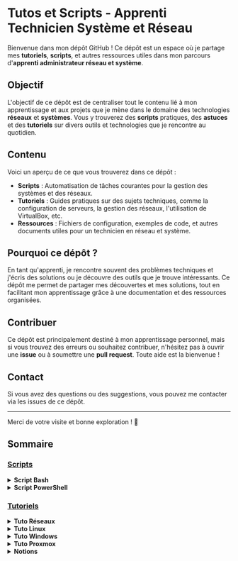 # Tutos et Scripts - Apprenti Technicien Système et Réseau

Bienvenue dans mon dépôt GitHub ! Ce dépôt est un espace où je partage mes **tutoriels**, **scripts**, et autres ressources utiles dans mon parcours d'**apprenti administrateur réseau et système**.

## Objectif

L'objectif de ce dépôt est de centraliser tout le contenu lié à mon apprentissage et aux projets que je mène dans le domaine des technologies **réseaux** et **systèmes**. Vous y trouverez des **scripts** pratiques, des **astuces** et des **tutoriels** sur divers outils et technologies que je rencontre au quotidien.

## Contenu

Voici un aperçu de ce que vous trouverez dans ce dépôt :

- **Scripts** : Automatisation de tâches courantes pour la gestion des systèmes et des réseaux.
- **Tutoriels** : Guides pratiques sur des sujets techniques, comme la configuration de serveurs, la gestion des réseaux, l'utilisation de VirtualBox, etc.
- **Ressources** : Fichiers de configuration, exemples de code, et autres documents utiles pour un technicien en réseau et système.

## Pourquoi ce dépôt ?

En tant qu'apprenti, je rencontre souvent des problèmes techniques et j'écris des solutions ou je découvre des outils que je trouve intéressants. Ce dépôt me permet de partager mes découvertes et mes solutions, tout en facilitant mon apprentissage grâce à une documentation et des ressources organisées.

## Contribuer

Ce dépôt est principalement destiné à mon apprentissage personnel, mais si vous trouvez des erreurs ou souhaitez contribuer, n'hésitez pas à ouvrir une **issue** ou à soumettre une **pull request**. Toute aide est la bienvenue !

## Contact

Si vous avez des questions ou des suggestions, vous pouvez me contacter via les issues de ce dépôt.

---

Merci de votre visite et bonne exploration ! 🚀

## Sommaire

### [Scripts](SCRIPT/)

<details>
<summary><b>Script Bash</b></summary>

- [Atelier argument](SCRIPT/BASH/Atelier_Argument.sh)
- [Quête création de dossier](SCRIPT/BASH/quete_crea_dossier.sh)
- [Quête Sauvegarde fichier](SCRIPT/BASH/svg_quete_bash.sh)
- [Création de VM](SCRIPT/BASH/CREA_VM_BASH.sh)
- [Clone de VM](SCRIPT/BASH/CLONE_VM_BASH.sh)
- [Script installation GLPI](SCRIPT/BASH/install_GLPI.sh)

</details>

<details>
<summary>   <b>Script PowerShell</b></summary>

- [AD](SCRIPT/POWERSHELL/AD)
  - [Installation AD DS core à un domaine existant](SCRIPT/POWERSHELL/AD/ADD_ADCORE_TODom.ps1)
  - [Clône d'OU existant](SCRIPT/POWERSHELL/AD/CLONE_OU.ps1)
  - [Création d'OU à partir d'un fichier](SCRIPT/POWERSHELL/AD/Create_OU.ps1)
  - [Création d'Utilisateurs à partir d'un fichier](SCRIPT/POWERSHELL/AD/create_Users.ps1)
- [Quête création de dossier](SCRIPT/POWERSHELL/CREA_DOSSIER_POWERSHELL.ps1)
- [Création de VM](SCRIPT/POWERSHELL/CREA_VM_POWERSHELL.ps1)
- [Clone de VM](SCRIPT/POWERSHELL/CLONE_VM_POWERSHELL.ps1)

</details>

</details>


### [Tutoriels](TUTO/)

<details>
<summary><b>Tuto Réseaux</b></summary>

- [Notion Git](TUTO/Tuto_Réseaux/GIT_NOTION.md)
- [Modifier des adresses IP en ligne de commande](TUTO/Tuto_Réseaux/modif_ip.md)
- [SSH sans MDP](TUTO/Tuto_Réseaux/SSH_SANS_MDP.md)
- [Wireshark](TUTO/Tuto_Réseaux/Wireshark.md)
- [Setup routeur Cisco](TUTO/Tuto_Réseaux/setup_router_cisco.md)
- [Conversion Binaire et Héxa](TUTO/Tuto_Réseaux/conversion_binaire_hexa.md)
- [Plan d'adressage IP](TUTO/Tuto_Réseaux/Plan_adressage.md)

</details>

<details>
<summary><b>Tuto Linux</b></summary>

- [Atelier filesystem - Gestion de disque](TUTO/Tuto_Linux/Atelier_filesystem.md)
- [Création de groupe (démo)](TUTO/Tuto_Linux/DEMO_creation_group.md)
- [Exercice "machine à café"](TUTO/Tuto_Linux/EXO_CAFE.md)
- [DHCP](TUTO/Tuto_Linux/DHCP_Linux.md)
- [DNS :](TUTO/Tuto_Linux/DNS)
  - [Démo DNS](TUTO/Tuto_Linux/DNS/Demo_DNS_Linux.md)
  - [Atelier DNS](TUTO/Tuto_Linux/DNS/DNS_SRVUBUNTU_quete.md)
  - [Tuto DNS](TUTO/Tuto_Linux/DNS/TUTO_DNS_LINUX_BIS.md)
- [Routeur logique](TUTO/Tuto_Linux/Routeur_logique/)
  - [Routeur logique Débian partie 1](TUTO/Tuto_Linux/Routeur_logique/routeur_logique_part1.md)
  - [Routeur logique Débian partie 2](TUTO/Tuto_Linux/Routeur_logique/routeur_logique_part2.md)
  - [Routeur logique Débian partie 3](TUTO/Tuto_Linux/Routeur_logique/routeur_logique_part3.md)
  - [Routeur logique Débian partie 4](TUTO/Tuto_Linux/Routeur_logique/routeur_logique_part4.md)
  - [Routeur logique Débian partie 5](TUTO/Tuto_Linux/Routeur_logique/routeur_logique_part5.md)
  - [Routeur logique Débian partie 6](TUTO/Tuto_Linux/Routeur_logique/routeur_logique_part6.md)
  - [Routeur logique Débian tuto Reda](TUTO/Tuto_Linux/Routeur_logique/routeur_by_Reda.md)
- [Installation d'un serveur GLPI](TUTO/Tuto_Linux/Install_GLPI)
  - [Installation d'un serveur GLPI sur Ubuntu Server](TUTO/Tuto_Linux/Install_GLPI/install_glpi_ubuntu_server.md)
  - [Installation d'un serveur GLPI sur Debian](TUTO/Tuto_Linux/Install_GLPI/install_glpi_debian.md)
  - [Installation d'un serveur GLPI sur debian via script](TUTO/Tuto_Linux/Install_GLPI/install_glpi_debian.md)
- [Projet Security Onion groupe 1](TUTO/Tuto_Linux/Security_Onion(G1Wild)/README.md)

</details>

<details>
<summary><b>Tuto Windows</b></summary>

- [Serveur DHCP](TUTO/Tuto_Windows/DHCP_SRV_Windows.md)
- [Serveur DNS](TUTO/Tuto_Windows/DNS_SRV_Windows.md)
- [Installation service ADDS](TUTO/Tuto_Windows/Install_SERVICE_AD_DS.md)
- [Quête GPO](TUTO/Tuto_Windows/QUETE_GPO.md)
- [Erreur KVM](TUTO/Tuto_Windows/Erreur_KVM.md)
- [Partage de dossier SMB](TUTO/Tuto_Windows/partage_fichier_SMB.md)
- [Ajout VBoxManage au "PATH](TUTO/Tuto_Windows/Add_Path_VBoxManage.md)
- [Création AD sécurisé (Core) avec HelloMyDir](TUTO/Tuto_Windows/AD_HelloMyDir_Core.md)
- - [Création AD sécurisé (GUI) avec HelloMyDir](TUTO/Tuto_Windows/AD_HelloMyDir_GUI.md)

</details>

<details>
<summary><b>Tuto Proxmox</b></summary>

- [Création de partition](TUTO/Tuto_Proxmox/créa_partition.md)
- [Configuration de Proxmox en HTTP](TUTO/Tuto_Proxmox/configuration_HTTP_PROXMOX.md)
- [Configuration de Proxmox en HTTPS](TUTO/Tuto_Proxmox/configuration_HTTPS_PROXMOX.md)
- [Création d'une VM GNS3 sur Proxmox](TUTO/Tuto_Proxmox/GNS3_PROXMOX.md)

</details>

<details>
<summary><b>Notions</b></summary>

- [Les Raid(s)](TUTO/Notions/Raid.md)
</details>

</details>
